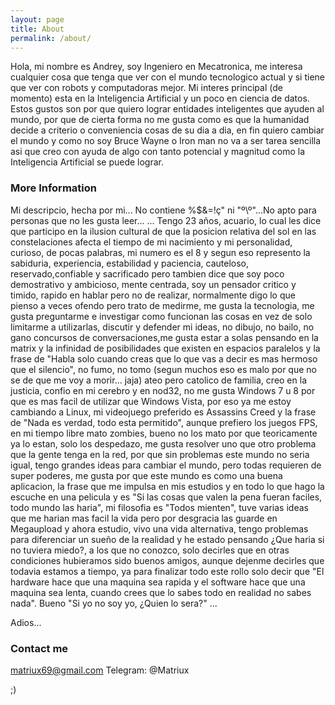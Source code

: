 ```yaml
---
layout: page
title: About
permalink: /about/
---
```


Hola, mi nombre es Andrey, soy Ingeniero en Mecatronica, me interesa cualquier cosa que tenga que ver con el mundo tecnologico actual y si tiene que ver con robots y computadoras mejor.
Mi interes principal (de momento) esta en la Inteligencia Artificial y un poco en ciencia de datos.
Estos gustos son por que quiero lograr entidades inteligentes que ayuden al mundo, por que de cierta forma no me gusta como es que la humanidad decide a criterio o conveniencia cosas de su dia a dia, en fin quiero cambiar el mundo y como no soy Bruce Wayne o Iron man no va a ser tarea sencilla asi que creo con ayuda de algo con tanto potencial y magnitud como la Inteligencia Artificial se puede lograr.

### More Information

Mi descripcio, hecha por mi... No contiene %$&=!ç" ni "º\º"...No apto para personas que no les gusta leer... 
... Tengo 23 años, acuario, lo cual les dice que participo en la ilusion cultural de que la posicion relativa del sol en las constelaciones afecta el tiempo de mi nacimiento y mi personalidad, curioso, de pocas palabras, mi numero es el 8 y segun eso represento la sabiduria, experiencia, estabilidad y paciencia, cauteloso, reservado,confiable y sacrificado pero tambien dice que soy poco demostrativo y ambicioso, mente centrada, soy un pensador critico y timido, rapido en hablar pero no de realizar, normalmente digo lo que pienso a veces ofendo pero trato de medirme, me gusta la tecnologia, me gusta preguntarme e investigar como funcionan las cosas en vez de solo limitarme a utilizarlas, discutir y defender mi ideas, no dibujo, no bailo, no gano concursos de conversaciones,me gusta estar a solas pensando en la matrix y la infinidad de posibilidades que existen en espacios paralelos y la frase de "Habla solo cuando creas que lo que vas a decir es mas hermoso que el silencio", no fumo, no tomo (segun muchos eso es malo por que no se de que me voy a morir... jaja) ateo pero catolico de familia, creo en la justicia, confio en mi cerebro y en nod32, no me gusta Windows 7 u 8 por que es mas facil de utilizar que Windows Vista, por eso ya me estoy cambiando a Linux, mi videojuego preferido es Assassins Creed y la frase de "Nada es verdad, todo esta permitido", aunque prefiero los juegos FPS, en mi tiempo libre mato zombies, bueno no los mato por que teoricamente ya lo estan, solo los despedazo, me gusta resolver uno que otro problema que la gente tenga en la red, por que sin problemas este mundo no seria igual, tengo grandes ideas para cambiar el mundo, pero todas requieren de super poderes, me gusta por que este mundo es como una buena aplicacion, la frase que me impulsa en mis estudios y en todo lo que hago la escuche en una pelicula y es "Si las cosas que valen la pena fueran faciles, todo mundo las haria", mi filosofia es "Todos mienten", tuve varias ideas que me harian mas facil la vida pero por desgracia las guarde en Megaupload y ahora estudio, vivo una vida alternativa, tengo problemas para diferenciar un sueño de la realidad y he estado pensando ¿Que haria si no tuviera miedo?, a los que no conozco, solo decirles que en otras condiciones hubieramos sido buenos amigos, aunque dejenme decirles que todavia estamos a tiempo, ya para finalizar todo este rollo solo decir que "El hardware hace que una maquina sea rapida y el software hace que una maquina sea lenta, cuando crees que lo sabes todo en realidad no sabes nada". Bueno "Si yo no soy yo, ¿Quien lo sera?" ...

Adios...

### Contact me

[matriux69@gmail.com](mailto:matriux69@gmail.com)
Telegram: @Matriux

;)

